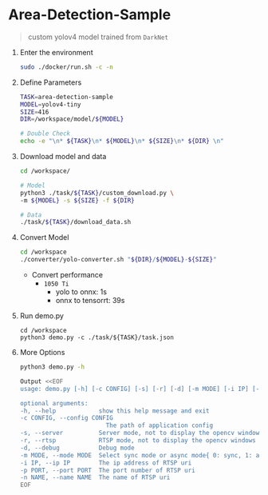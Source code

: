 # Area-Detection-Sample
> custom yolov4 model trained from `DarkNet`

1. Enter the environment
    ```bash
    sudo ./docker/run.sh -c -n
    ```
2. Define Parameters
    ```bash
    TASK=area-detection-sample
    MODEL=yolov4-tiny
    SIZE=416
    DIR=/workspace/model/${MODEL}

    # Double Check
    echo -e "\n* ${TASK}\n* ${MODEL}\n* ${SIZE}\n* ${DIR} \n" 
    ```
2. Download model and data
    ```bash
    cd /workspace/

    # Model
    python3 ./task/${TASK}/custom_download.py \
    -m ${MODEL} -s ${SIZE} -f ${DIR}

    # Data
    ./task/${TASK}/download_data.sh
    ```
3. Convert Model
    ```bash
    cd /workspace
    ./converter/yolo-converter.sh "${DIR}/${MODEL}-${SIZE}"
    ```
    * Convert performance
      * `1050 Ti`
        * yolo to onnx: 1s
        * onnx to tensorrt: 39s
4. Run demo.py
    ```
    cd /workspace
    python3 demo.py -c ./task/${TASK}/task.json
    ```

5. More Options
    ```bash
    python3 demo.py -h

    Output <<EOF
    usage: demo.py [-h] [-c CONFIG] [-s] [-r] [-d] [-m MODE] [-i IP] [-p PORT] [-n NAME]
    
    optional arguments:
    -h, --help            show this help message and exit
    -c CONFIG, --config CONFIG
                            The path of application config
    -s, --server          Server mode, not to display the opencv windows
    -r, --rtsp            RTSP mode, not to display the opencv windows
    -d, --debug           Debug mode
    -m MODE, --mode MODE  Select sync mode or async mode{ 0: sync, 1: async }
    -i IP, --ip IP        The ip address of RTSP uri
    -p PORT, --port PORT  The port number of RTSP uri
    -n NAME, --name NAME  The name of RTSP uri
    EOF
    
    ```